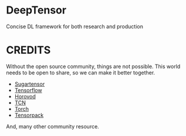 # DeepTensor
Concise DL framework for both research and production

# CREDITS
Without the open source community, things are not possible.
This world needs to be open to share, so we can make it better together.

 - [Sugartensor](https://github.com/buriburisuri/sugartensor)
 - [Tensorflow](https://github.com/tensorflow/models)
 - [Horovod](https://github.com/uber/horovod)
 - [TCN](https://github.com/tensorflow/models/tree/master/research/tcn)
 - [Torch](http://torch.ch/blog/2016/02/04/resnets.html)
 - [Tensorpack](https://github.com/ppwwyyxx/tensorpack)

And, many other community resource.

